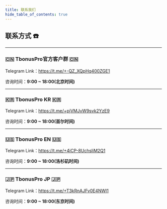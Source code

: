 ```yaml
---
title: 联系我们
hide_table_of_contents: true
---
```


## 联系方式 ☎️


---

### 🇨🇳 TbonusPro官方客户群 🇨🇳

Telegram Link：https://t.me/+-QZ_XQpHq400ZGE1

咨询时间：**9:00 ~ 18:00(北京时间)**

---

### 🇰🇷 TbonusPro KR 🇰🇷

Telegram Link：https://t.me/+pjVMJvW9svk2YzE9

咨询时间：**9:00 ~ 18:00(首尔时间)**

---

### 🇺🇸 TbonusPro EN 🇺🇸

Telegram Link：https://t.me/+4iCP-8UchsliM2Q1

咨询时间：**9:00 ~ 18:00(洛杉矶时间)**

---

### 🇯🇵 TbonusPro JP 🇯🇵

Telegram Link：https://t.me/+T3kRnAJFv0E4NWI1

咨询时间：**9:00 ~ 18:00(东京时间)**


